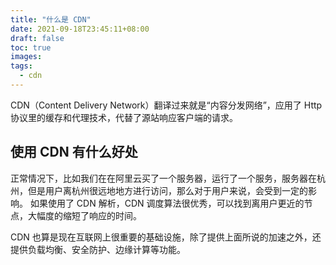 ```yaml
---
title: "什么是 CDN"
date: 2021-09-18T23:45:11+08:00
draft: false
toc: true
images:
tags: 
  - cdn
---
```


CDN（Content Delivery Network）翻译过来就是“内容分发网络”，应用了 Http 协议里的缓存和代理技术，代替了源站响应客户端的请求。

## 使用 CDN 有什么好处
正常情况下，比如我们在在阿里云买了一个服务器，运行了一个服务，服务器在杭州，但是用户离杭州很远地地方进行访问，那么对于用户来说，会受到一定的影响。
如果使用了 CDN 解析，CDN 调度算法很优秀，可以找到离用户更近的节点，大幅度的缩短了响应的时间。

CDN 也算是现在互联网上很重要的基础设施，除了提供上面所说的加速之外，还提供负载均衡、安全防护、边缘计算等功能。

